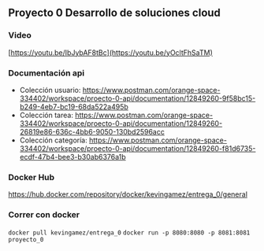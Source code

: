 ## Proyecto 0 Desarrollo de soluciones cloud
### Video
[https://youtu.be/IbJybAF8tBc](https://youtu.be/yOcltFhSaTM)
### Documentación api
* Colección usuario: https://www.postman.com/orange-space-334402/workspace/proecto-0-api/documentation/12849260-9f58bc15-b249-4eb7-bc19-68da522a495b
* Colección tarea: https://www.postman.com/orange-space-334402/workspace/proecto-0-api/documentation/12849260-26819e86-636c-4bb6-9050-130bd2596acc
* Colección categoría: https://www.postman.com/orange-space-334402/workspace/proecto-0-api/documentation/12849260-f81d6735-ecdf-47b4-bee3-b30ab6376a1b
### Docker Hub
https://hub.docker.com/repository/docker/kevingamez/entrega_0/general

### Correr con docker
`docker pull kevingamez/entrega_0`
`docker run -p 8080:8080 -p 8081:8081 proyecto_0`

